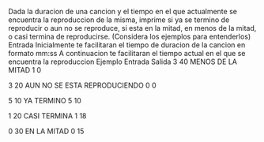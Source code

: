 Dada la duracion de una cancion y el tiempo en el que actualmente se encuentra la reproduccion de la misma, imprime si ya se termino de reproducir o aun no se reproduce, si esta en la mitad, en menos de la mitad, o casi termina de reproducirse. (Considera los ejemplos para entenderlos)
Entrada
Inicialmente te facilitaran el tiempo de duracion de la cancion en formato mm:ss
A continuacion te facilitaran el tiempo actual en el que se encuentra la reproduccion
Ejemplo
Entrada				Salida
3 40				MENOS DE LA MITAD
1 0

3 20				AUN NO SE ESTA REPRODUCIENDO
0 0

5 10				YA TERMINO 
5 10

1 20				CASI TERMINA
1 18

0 30				EN LA MITAD
0 15
